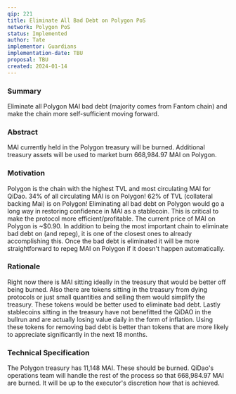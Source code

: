 ```yaml
---
qip: 221
title: Eliminate All Bad Debt on Polygon PoS
network: Polygon PoS
status: Implemented
author: Tate
implementor: Guardians
implementation-date: TBU
proposal: TBU
created: 2024-01-14
---
```


### **Summary**

Eliminate all Polygon MAI bad debt (majority comes from Fantom chain) and make the chain more self-sufficient moving forward.

### **Abstract**

MAI currently held in the Polygon treasury will be burned. Additional treasury assets will be used to market burn 668,984.97 MAI on Polygon.

### **Motivation**

Polygon is the chain with the highest TVL and most circulating MAI for QiDao. 34% of all circulating MAI is on Polygon! 62% of TVL (collateral backing Mai) is on Polygon! Eliminating all bad debt on Polygon would go a long way in restoring confidence in MAI as a stablecoin. This is critical to make the protocol more efficient/profitable. The current price of MAI on Polygon is ~$0.90. In addition to being the most important chain to eliminate bad debt on (and repeg), it is one of the closest ones to already accomplishing this. Once the bad debt is eliminated it will be more straightforward to repeg MAI on Polygon if it doesn't happen automatically.

### **Rationale**

Right now there is MAI sitting ideally in the treasury that would be better off being burned. Also there are tokens sitting in the treasury from dying protocols or just small quantities and selling them would simplify the treasury. These tokens would be better used to eliminate bad debt. Lastly stablecoins sitting in the treasury have not benefitted the QiDAO in the bullrun and are actually losing value daily in the form of inflation. Using these tokens for removing bad debt is better than tokens that are more likely to appreciate significantly in the next 18 months.

### **Technical Specification**

The Polygon treasury has 11,148 MAI. These should be burned. QiDao's operations team will handle the rest of the process so that 668,984.97 MAI are burned. It will be up to the executor's discretion how that is achieved.
